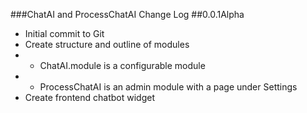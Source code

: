 ###ChatAI and ProcessChatAI Change Log
##0.0.1Alpha
- Initial commit to Git
- Create structure and outline of modules
- - ChatAI.module is a configurable module
- - ProcessChatAI is an admin module with a page under Settings
- Create frontend chatbot widget
